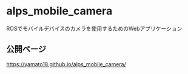 # alps_mobile_camera

ROSでモバイルデバイスのカメラを使用するためのWebアプリケーション

## 公開ページ

https://yamato18.github.io/alps_mobile_camera/
